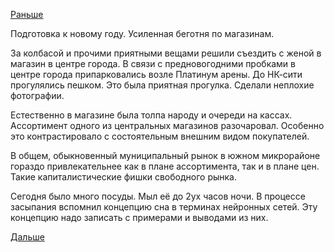 [Раньше](2018.12.29.md)

Подготовка к новому году. Усиленная беготня по магазинам.

За колбасой и прочими приятными вещами решили съездить с женой в магазин в центре города.
В связи с предновогодними пробками в центре города припарковались возле Платинум арены. До НК-сити прогулялись пешком. Это была приятная прогулка. Сделали неплохие фотографии.

Естественно в магазине была толпа народу и очереди на кассах. Ассортимент одного из центральных магазинов разочаровал. Особенно это контрастировало с состоятельным внешним видом покупателей.

В общем, обыкновенный муниципальный рынок в южном микрорайоне гораздо привлекательнее как в плане ассортимента, так и в плане цен. Такие капиталистические фишки свободного рынка.

Сегодня было много посуды. Мыл её до 2ух часов ночи.
В процессе засыпания вспомнил концепцию сна в терминах нейронных сетей. Эту концепцию надо записать с примерами и выводами из них.

[Дальше](2018.12.31.md)